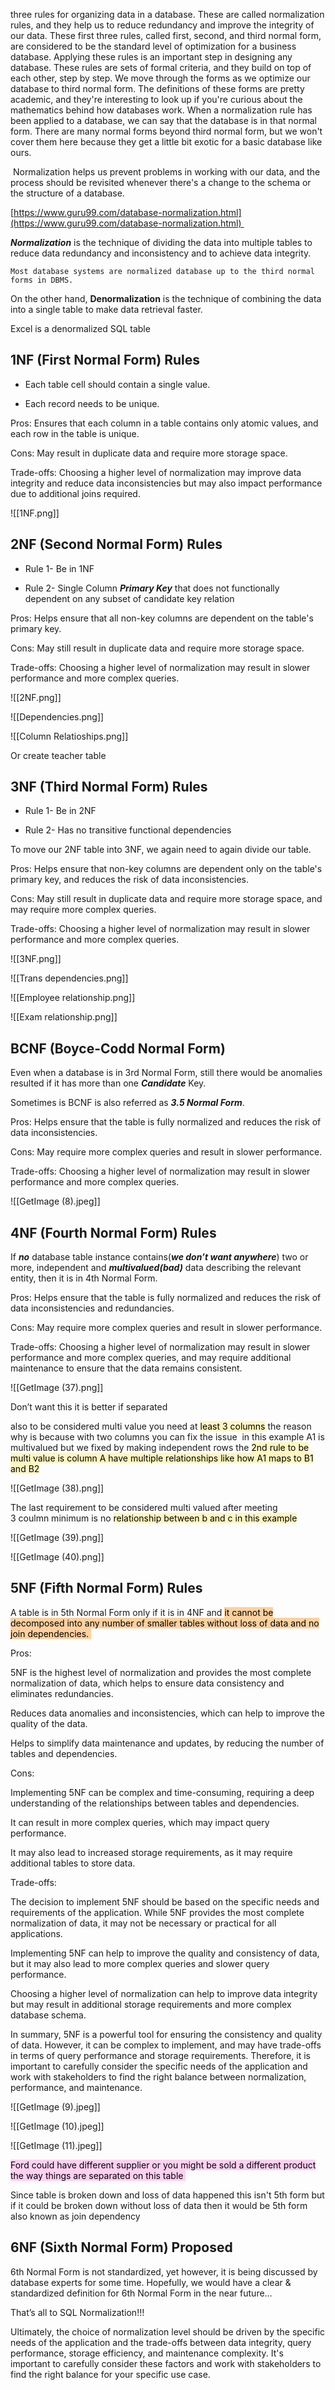 three rules for organizing data in a database. These are called normalization rules, and they help us to reduce redundancy and improve the integrity of our data. These first three rules, called first, second, and third normal form, are considered to be the standard level of optimization for a business database. Applying these rules is an important step in designing any database. These rules are sets of formal criteria, and they build on top of each other, step by step. We move through the forms as we optimize our database to third normal form. The definitions of these forms are pretty academic, and they're interesting to look up if you're curious about the mathematics behind how databases work. When a normalization rule has been applied to a database, we can say that the database is in that normal form. There are many normal forms beyond third normal form, but we won't cover them here because they get a little bit exotic for a basic database like ours. 

 Normalization helps us prevent problems in working with our data, and the process should be revisited whenever there's a change to the schema or the structure of a database. 

[https://www.guru99.com/database-normalization.html](https://www.guru99.com/database-normalization.html) 

***Normalization*** is the technique of dividing the data into multiple tables to reduce data redundancy and inconsistency and to achieve data integrity.  

	Most database systems are normalized database up to the third normal forms in DBMS. 

On the other hand, ****Denormalization**** is the technique of combining the data into a single table to make data retrieval faster. 

Excel is a denormalized SQL table


## 1NF (First Normal Form) Rules 

-   Each table cell should contain a single value. 
    
-   Each record needs to be unique. 
    

Pros: Ensures that each column in a table contains only atomic values, and each row in the table is unique. 

Cons: May result in duplicate data and require more storage space. 

Trade-offs: Choosing a higher level of normalization may improve data integrity and reduce data inconsistencies but may also impact performance due to additional joins required.

![[1NF.png]]

## 2NF (Second Normal Form) Rules 

-   Rule 1- Be in 1NF 
    
-   Rule 2- Single Column ***Primary Key*** that does not functionally dependent on any subset of candidate key relation 
    

Pros: Helps ensure that all non-key columns are dependent on the table's primary key. 

Cons: May still result in duplicate data and require more storage space. 

Trade-offs: Choosing a higher level of normalization may result in slower performance and more complex queries.

![[2NF.png]]

![[Dependencies.png]]

![[Column Relatioships.png]]

Or create teacher table

## 3NF (Third Normal Form) Rules 

-   Rule 1- Be in 2NF 
    
-   Rule 2- Has no transitive functional dependencies 
    

To move our 2NF table into 3NF, we again need to again divide our table. 

Pros: Helps ensure that non-key columns are dependent only on the table's primary key, and reduces the risk of data inconsistencies. 

Cons: May still result in duplicate data and require more storage space, and may require more complex queries. 

Trade-offs: Choosing a higher level of normalization may result in slower performance and more complex queries.


![[3NF.png]]

![[Trans dependencies.png]]


![[Employee relationship.png]]

![[Exam relationship.png]]


## BCNF (Boyce-Codd Normal Form) 

Even when a database is in 3rd Normal Form, still there would be anomalies resulted if it has more than one ***Candidate*** Key. 

Sometimes is BCNF is also referred as ***3.5 Normal Form***. 

Pros: Helps ensure that the table is fully normalized and reduces the risk of data inconsistencies. 

Cons: May require more complex queries and result in slower performance. 

Trade-offs: Choosing a higher level of normalization may result in slower performance and more complex queries.

![[GetImage (8).jpeg]]

## 4NF (Fourth Normal Form) Rules 

If ***no*** database table instance contains(***we don’t want anywhere***) two or more, independent and ***multivalued(bad)*** data describing the relevant entity, then it is in 4th Normal Form. 

Pros: Helps ensure that the table is fully normalized and reduces the risk of data inconsistencies and redundancies. 

Cons: May require more complex queries and result in slower performance. 

Trade-offs: Choosing a higher level of normalization may result in slower performance and more complex queries, and may require additional maintenance to ensure that the data remains consistent.


![[GetImage (37).png]]

Don’t want this it is better if separated  

also to be considered multi value you need at <mark style="background: #FFF3A3A6;">least 3 columns</mark> the reason why is because with two columns you can fix the issue  in this example A1 is multivalued but we fixed by making independent rows the <mark style="background: #FFF3A3A6;">2nd rule to be multi value is column A have multiple relationships like how A1 maps to B1 and B2</mark>

![[GetImage (38).png]]

The last requirement to be considered multi valued after meeting 3 coulmn minimum is no <mark style="background: #FFF3A3A6;">relationship between b and c in this example</mark>

![[GetImage (39).png]]

![[GetImage (40).png]]

## 5NF (Fifth Normal Form) Rules 

A table is in 5th Normal Form only if it is in 4NF and <mark style="background: #FFB86CA6;">it cannot be decomposed into any number of smaller tables without loss of data and no join dependencies. </mark>

Pros: 

5NF is the highest level of normalization and provides the most complete normalization of data, which helps to ensure data consistency and eliminates redundancies. 

Reduces data anomalies and inconsistencies, which can help to improve the quality of the data. 

Helps to simplify data maintenance and updates, by reducing the number of tables and dependencies. 

Cons: 

Implementing 5NF can be complex and time-consuming, requiring a deep understanding of the relationships between tables and dependencies. 

It can result in more complex queries, which may impact query performance. 

It may also lead to increased storage requirements, as it may require additional tables to store data. 

Trade-offs:  

The decision to implement 5NF should be based on the specific needs and requirements of the application. While 5NF provides the most complete normalization of data, it may not be necessary or practical for all applications. 

Implementing 5NF can help to improve the quality and consistency of data, but it may also lead to more complex queries and slower query performance. 

Choosing a higher level of normalization can help to improve data integrity but may result in additional storage requirements and more complex database schema. 

In summary, 5NF is a powerful tool for ensuring the consistency and quality of data. However, it can be complex to implement, and may have trade-offs in terms of query performance and storage requirements. Therefore, it is important to carefully consider the specific needs of the application and work with stakeholders to find the right balance between normalization, performance, and maintenance.

![[GetImage (9).jpeg]]

![[GetImage (10).jpeg]]

![[GetImage (11).jpeg]]

<mark style="background: #FFB8EBA6;">Ford could have different supplier or you might be sold a different product the way things are separated on this table </mark>

Since table is broken down and loss of data happened this isn't 5th form but if it could be broken down without loss of data then it would be 5th form also known as join dependency  

## 6NF (Sixth Normal Form) Proposed 

6th Normal Form is not standardized, yet however, it is being discussed by database experts for some time. Hopefully, we would have a clear & standardized definition for 6th Normal Form in the near future… 

That’s all to SQL Normalization!!! 

Ultimately, the choice of normalization level should be driven by the specific needs of the application and the trade-offs between data integrity, query performance, storage efficiency, and maintenance complexity. It's important to carefully consider these factors and work with stakeholders to find the right balance for your specific use case.